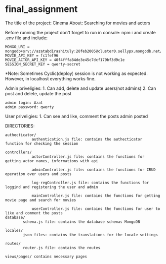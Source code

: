 # final_assignment
The title of the project: Cinema
About: Searching for movies and actors

Before running the project don't forget to run in console: npm i and create .env file and include:

    MONGO_URI = mongodb+srv://azatabdirashituly:20feb2005@cluster0.sellypx.mongodb.net/movieApp
    MOVIE_API_KEY = fc1fef96
    MOVIE_ACTOR_API_KEY = 40f4fffa84de3e45c7dcf179bf3d9c1e
    SESSION_SECRET_KEY = qwerty-secret

*Note:
    Sometimes Cyclic(deploy) session is not working as expected.
    However, in localhost everything works fine.

Admin priveligies: 
    1. Can add, delete and update users(not admins)
    2. Can post and delete, update the post

    admin login: Azat
    admin password: qwerty

User priveligies:
    1. Can see and like, comment the posts admin posted

DIRECTORIES:

    authecticator/
                authentication.js file: contains the authecticator function for checking the session

    controllers/
                actorController.js file: contains the functions for getting actor names, informations with api

                adminController.js file: contains the functions for CRUD operation over users and posts

                log-regController.js file: contains the functions for loggind and registering the user and admin

                mainController.js file: contains the functions for getting movie page and search for movies

                userController.js file: contains the functions for user to like and comment the posts
    database/
            schema.js file: contains the database schemas MongoDB

    locales/
            json files: contains the translations for the locale settings

    routes/
            router.js file: contains the routes

    views/pages/ contains necessary pages







